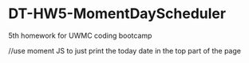 # DT-HW5-MomentDayScheduler
5th homework for UWMC coding bootcamp

//use moment JS to just print the today date in the top part of the page